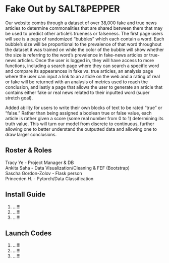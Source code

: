 # Fake Out by SALT&PEPPER
Our website combs through a dataset of over 38,000 fake and true news articles to determine commonalities that are shared between them that may be used to predict other article’s trueness or falseness. The first page users will see is a page of randomized “bubbles” which each contain a word. Each bubble’s size will be proportional to the prevalence of that word throughout the dataset it was trained on while the color of the bubble will show whether the size is referring to the word’s prevalence in fake-news articles or true-news articles. Once the user is logged in, they will have access to more functions, including a search page where they can search a specific word and compare its appearances in fake vs. true articles, an analysis page where the user can input a link to an article on the web and a rating of real or fake will be returned with an analysis of metrics used to reach the conclusion, and lastly a page that allows the user to generate an article that contains either fake or real news related to their inputted word (super stretch goal).

Added ability for users to write their own blocks of text to be rated “true” or “false.” Rather than being assigned a boolean true or false value, each article is rather given a score (some real number from 0 to 1) determining its truth value. This will turn our model from discrete to continuous, further allowing one to better understand the outputted data and allowing one to draw larger conclusions. 

## Roster & Roles
Tracy Ye - Project Manager & DB <br />
Ankita Saha - Data Visualization/Cleaning & FEF (Bootstrap) <br />
Sascha Gordon-Zolov - Flask person <br />
Princeden H. - Pytorch/Data Classification <br />

## Install Guide
1. ...!!!
2. ...!!!
3. ...!!!

## Launch Codes
1. ...!!!
2. ...!!!
3. ...!!!
